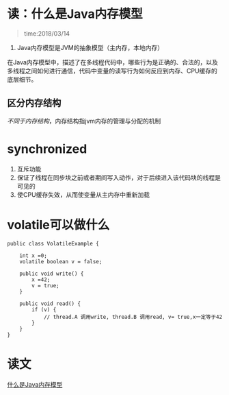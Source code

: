# 读：什么是Java内存模型
> time:2018/03/14

1. Java内存模型是JVM的抽象模型（主内存，本地内存）

在Java内存模型中，描述了在多线程代码中，哪些行为是正确的、合法的，以及多线程之间如何进行通信，代码中变量的读写行为如何反应到内存、CPU缓存的底层细节。

## 区分内存结构
*不同于内存结构*，内存结构指jvm内存的管理与分配的机制


# synchronized
1. 互斥功能
2. 保证了线程在同步块之前或者期间写入动作，对于后续进入该代码块的线程是可见的
3. 使CPU缓存失效，从而使变量从主内存中重新加载

# volatile可以做什么

```
public class VolatileExample {

    int x =0;
    volatile boolean v = false;

    public void write() {
        x =42;
        v = true;
    }

    public void read() {
        if (v) {
            // thread.A 调用write, thread.B 调用read, v= true,x一定等于42
        }
    }
}
```
# 读文
[什么是Java内存模型](https://mp.weixin.qq.com/s/F425mhUVvKDoDeAWujJRTw)
